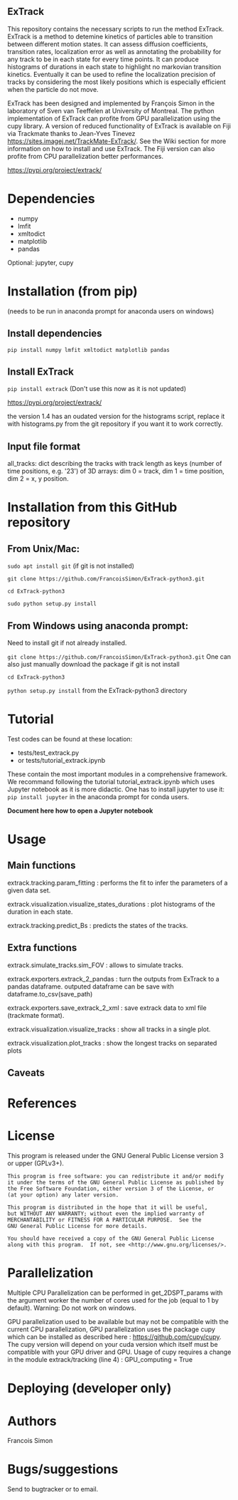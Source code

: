 ExTrack
-------

This repository contains the necessary scripts to run the method ExTrack. ExTrack is a method to detemine kinetics of particles able to transition between different motion states. It can assess diffusion coefficients, transition rates, localization error as well as annotating the probability for any track to be in each state for every time points. It can produce histograms of durations in each state to highlight no markovian transition kinetics. Eventually it can be used to refine the localization precision of tracks by considering the most likely positions which is especially efficient when the particle do not move.

ExTrack has been designed and implemented by François Simon in the laboratory of Sven van Teeffelen at University of Montreal. The python implementation of ExTrack can profite from GPU parallelization using the cupy library. A version of reduced functionality of ExTrack is available on Fiji via Trackmate thanks to Jean-Yves Tinevez https://sites.imagej.net/TrackMate-ExTrack/. See the Wiki section for more information on how to install and use ExTrack. The Fiji version can also profite from CPU parallelization better performances.

https://pypi.org/project/extrack/

# Dependencies

- numpy
- lmfit
- xmltodict
- matplotlib
- pandas

Optional: jupyter, cupy

# Installation (from pip)

(needs to be run in anaconda prompt for anaconda users on windows)

## Install dependencies

`pip install numpy lmfit xmltodict matplotlib pandas`

## Install ExTrack

`pip install extrack` (Don't use this now as it is not updated)

https://pypi.org/project/extrack/

the version 1.4 has an oudated version for the histograms script, replace it with histograms.py from the git repository if you want it to work correctly.

## Input file format

all_tracks: dict describing the tracks with track length as keys (number of time positions, e.g. '23') of 3D arrays: dim 0 = track, dim 1 = time position, dim 2 = x, y position.

# Installation from this GitHub repository

## From Unix/Mac:

`sudo apt install git` (if git is not installed)

`git clone https://github.com/FrancoisSimon/ExTrack-python3.git`

`cd ExTrack-python3`

`sudo python setup.py install`

## From Windows using anaconda prompt:

Need to install git if not already installed.

`git clone https://github.com/FrancoisSimon/ExTrack-python3.git` One can also just manually download the package if git is not install

`cd ExTrack-python3`

`python setup.py install` from the ExTrack-python3 directory

# Tutorial

Test codes can be found at these location: 
- tests/test_extrack.py
- or tests/tutorial_extrack.ipynb

These contain the most important modules in a comprehensive framework. We recommand following the tutorial tutorial_extrack.ipynb which uses Jupyter notebook as it is more didactic. One has to install jupyter to use it: `pip install jupyter` in the anaconda prompt for conda users. 

**Document here how to open a Jupyter notebook**

# Usage
## Main functions

extrack.tracking.param_fitting : performs the fit to infer the parameters of a given data set.

extrack.visualization.visualize_states_durations : plot histograms of the duration in each state.

extrack.tracking.predict_Bs : predicts the states of the tracks.

## Extra functions

extrack.simulate_tracks.sim_FOV : allows to simulate tracks.

extrack.exporters.extrack_2_pandas : turn the outputs from ExTrack to a pandas dataframe. outputed dataframe can be save with dataframe.to_csv(save_path)

extrack.exporters.save_extrack_2_xml : save extrack data to xml file (trackmate format).

extrack.visualization.visualize_tracks : show all tracks in a single plot.

extrack.visualization.plot_tracks : show the longest tracks on separated plots

## Caveats

# References

# License
This program is released under the GNU General Public License version 3 or upper (GPLv3+).

    This program is free software: you can redistribute it and/or modify
    it under the terms of the GNU General Public License as published by
    the Free Software Foundation, either version 3 of the License, or
    (at your option) any later version.

    This program is distributed in the hope that it will be useful,
    but WITHOUT ANY WARRANTY; without even the implied warranty of
    MERCHANTABILITY or FITNESS FOR A PARTICULAR PURPOSE.  See the
    GNU General Public License for more details.

    You should have received a copy of the GNU General Public License
    along with this program.  If not, see <http://www.gnu.org/licenses/>.

# Parallelization

Multiple CPU Parallelization can be performed in get_2DSPT_params with the argument worker the number of cores used for the job (equal to 1 by default).
Warning: Do not work on windows.

GPU parallelization used to be available but may not be compatible with the current CPU parallelization, GPU parallelization uses the package cupy which can be installed as described here : https://github.com/cupy/cupy. The cupy version will depend on your cuda version which itself must be compatible with your GPU driver and GPU. Usage of cupy requires a change in the module extrack/tracking (line 4) : GPU_computing = True

# Deploying (developer only)

# Authors
Francois Simon

# Bugs/suggestions
Send to bugtracker or to email.
